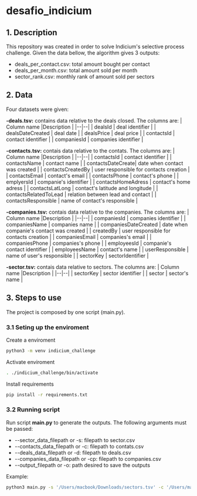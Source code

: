 # desafio_indicium

## 1. Description

This repository was created in order to solve Indicium's selective process challenge. 
Given the data bellow, the algorithm gives 3 outputs:
- deals_per_contact.csv: total amount bought per contact
- deals_per_month.csv: total amount sold per month
- sector_rank.csv: monthly rank of amount sold per sectors


## 2. Data

Four datasets were given:

**-deals.tsv:** contains data relative to the deals closed. The columns are: 
| Column name |Description  |
|--|--|
| dealsId | deal identifier | 
| dealsDateCreated | deal date | 
| dealsPrice | deal price | 
| contactsId | contact identifier |
| companiesId | companies identifier |


**-contacts.tsv:** contais data relative to the contats. The columns are: 
| Column name |Description  |
|--|--|
| contactsId | contact identifier | 
| contactsName | contact name | 
| contactsDateCreate| date when contact was created | 
| contactsCreatedBy | user responsible for contacts creation |
| contactsEmail | contact's email |
| contactsPhone | contact's phone |
| emplyersId | companie's identifier |
| contactsHomeAdress | contact's home adress |
| contactsLatLong | contact's latitude and longitude |
| contactsRelatedToLead | relation between lead and contact |
| contactsResponsible | name of contact's responsible |


**-companies.tsv:** contais data relative to the companies. The columns are: 
| Column name |Description  |
|--|--|
| companiesId | companies identifier | 
| companiesName | companies name | 
| companiesDateCreated | date when companie's contact was created |
| createdBy | user responsible for contacts creation |
| companiesEmail | companies's email |
| companiesPhone | companies's phone |
| employeesId | companie's contact identifier |
| employeesName | contact's name |
| userResponsible | name of user's responsible |
| sectorKey | sectorIdentifier |


**-sector.tsv:** contais data relative to sectors. The columns are: 
| Column name |Description  |
|--|--|
| sectorKey | sector identifier | 
| sector | sector's name | 


## 3. Steps to use
The project is composed by one script (main.py).

### 3.1 Seting up the enviroment
Create a enviroment
```bash
python3 -m venv indicium_challenge
```
Activate enviroment
```bash
. ./indicium_challenge/bin/activate
```
Install requirements
```bash
pip install -r requirements.txt
```

### 3.2 Running script
Run script **main.py** to generate the outputs. The following arguments must be passed:

- --sector_data_filepath or -s: filepath to sector.csv
- --contacts_data_filepath or -c: filepath to contats.csv
- --deals_data_filepath or -d: filepath to deals.csv
- --companies_data_filepath or -cp: filepath to companies.csv
- --output_filepath or -o: path desired to save the outputs

Example: 
```bash
python3 main.py -s '/Users/macbook/Downloads/sectors.tsv' -c '/Users/macbook/Downloads/contacts.tsv' -d '/Users/macbook/Downloads/deals.tsv' -cp '/Users/macbook/Downloads/companies.tsv' -o '/Users/macbook/Downloads'
```














